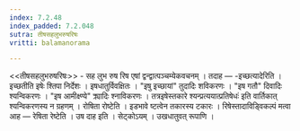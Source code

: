 ```yaml
---
index: 7.2.48
index_padded: 7.2.048
sutra: तीषसहलुभरुषरिषः
vritti: balamanorama

---
```

<<तीषसहलुभरुषरिषः>> - सह लुभ रुष रिष एषां द्वन्द्वात्पञ्चम्येकवचनम् । तदाह — -इच्छत्यादेरिति । इच्छतीति इषेः श्तिपा निर्देशः । इषधातुर्विवक्षितः । "इषु इच्छायां" तुदादिः शविकरणः । "इष गतौ" दिवादिः श्यन्विकरणः । "इष आमीक्ष्ण्ये" क्र्यादिः श्नाविकरणः । तत्रइषेस्तकारे श्यन्प्रत्ययात्प्रतिषेधः॑ इति वार्तिकात् श्यन्विकरणस्य न ग्रहणम् । रोषिता रोष्टेति । इडभावे ष्टत्वेन तकारस्य टकारः । रिषेस्तादाविड्विकल्पं मत्वा आह —  रेषिता रेष्टेति । उष दाह इति । सेट्कोऽयम् । उखधातुवत् रूपाणि ।
